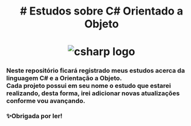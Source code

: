 <h1 align="center"> # Estudos sobre C# Orientado a Objeto <h1/>
<div align="center">  
  <img src="https://interpolados.files.wordpress.com/2016/11/csharp.jpg?w=750&h=312&crop=1" alt="csharp logo" /> 
</div>
 
<h3> Neste repositório ficará registrado meus estudos acerca da linguagem C# e a Orientação a Objeto. <br> Cada projeto possui em seu nome o estudo que estarei realizando, desta forma, irei adicionar novas atualizações conforme vou avançando. <br><br> ✨Obrigada por ler! </h3>

